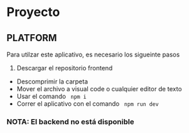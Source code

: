 # Proyecto
## PLATFORM
Para utilzar este aplicativo, es necesario los sigueinte pasos

1. Descargar el repositorio frontend
 - Descomprimir la carpeta
 - Mover el archivo a visual code o cualquier editor de texto
 - Usar el comando ``` npm i```
 - Correr el aplicativo con el comando  ``` npm run dev```

### NOTA: El backend no está disponible